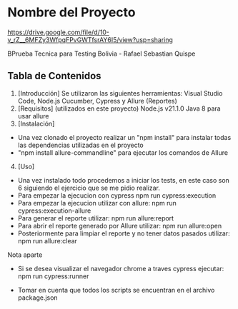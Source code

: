 # Nombre del Proyecto
https://drive.google.com/file/d/10-v_rZ__6MFZy3WfpqFPvGWTfsrAY6I5/view?usp=sharing 

BPrueba Tecnica para Testing Bolivia - Rafael Sebastian Quispe

## Tabla de Contenidos

1. [Introducción]
Se utilizaron las siguientes herramientas: Visual Studio Code, Node.js Cucumber, Cypress y Allure (Reportes)
2. [Requisitos] (utilizados en este proyecto)
Node.js v21.1.0
Java 8 para usar allure
3. [Instalación]
-   Una vez clonado el proyecto realizar un "npm install" para instalar todas las dependencias utilizadas en el proyecto
-   "npm install allure-commandline" para ejecutar los comandos de Allure

4. [Uso]
-   Una vez instalado todo procedemos a iniciar los tests, en este caso son 6 siguiendo el ejercicio que se me pidio realizar.
-   Para empezar la ejecucion con cypress
            npm run cypress:execution
-   Para empezar la ejecucion utilizar con allure:
            npm run cypress:execution-allure
-   Para generar el reporte utilizar: 
            npm run allure:report
-   Para abrir el reporte generado por Allure utilizar: 
            npm run allure:open
-   Posteriormente para limpiar el reporte y no tener datos pasados utilizar:
            npm run allure:clear

Nota aparte
-   Si se desea visualizar el navegador chrome a traves cypress  ejecutar:
            npm run cypress:runner
    
-   Tomar en cuenta que todos los scripts se encuentran en el archivo package.json


